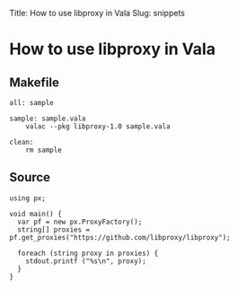 Title: How to use libproxy in Vala
Slug: snippets

# How to use libproxy in Vala


## Makefile

```
all: sample

sample: sample.vala
	valac --pkg libproxy-1.0 sample.vala

clean:
	rm sample
```

## Source

```
using px;

void main() {
  var pf = new px.ProxyFactory();
  string[] proxies = pf.get_proxies("https://github.com/libproxy/libproxy");

  foreach (string proxy in proxies) {
    stdout.printf ("%s\n", proxy);
  }
}
```
